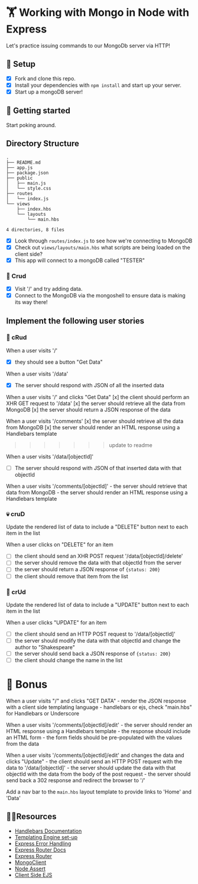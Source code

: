 # 🏋️ Working with Mongo in Node with Express

Let's practice issuing commands to our MongoDb server via HTTP!

## 👷 Setup

- [x] Fork and clone this repo. 
- [x] Install your dependencies with `npm install` and start up your server.
- [x] Start up a mongoDB server!

## 🔬 Getting started

Start poking around.

## Directory Structure
```
.
├── README.md
├── app.js
├── package.json
├── public
│   ├── main.js
│   └── style.css
├── routes
│   └── index.js
└── views
    ├── index.hbs
    └── layouts
        └── main.hbs

4 directories, 8 files

```

- [x] Look through `routes/index.js` to see how we're connecting to MongoDB
- [x] Check out `views/layouts/main.hbs` what scripts are being loaded on the client side?
- [x] This app will connect to a mongoDB called "TESTER"

### 🤰 Crud
- [x] Visit '/' and try adding data. 
- [x] Connect to the MongoDB via the mongoshell to ensure data is making its way there!

## Implement the following user stories

### 📖 cRud

When a user visits '/'

- [x] they should see a button "Get Data"

When a user visits '/data'

- [x] The server should respond with JSON of all the inserted data

When a user visits '/' and clicks "Get Data"
    [x] the client should perform an XHR GET request to '/data'
    [x] the server should retrieve all the data from MongoDB
    [x] the server should return a JSON response of the data

When a user visits '/comments'
    [x] the server should retrieve all the data from MongoDB
    [x] the server should render an HTML response using a Handlebars template
>>>>>>> update to readme

When a user visits '/data/[objectId]'

- [ ] The server should respond with JSON of that inserted data with that objectId

When a user visits '/comments/[objectId]'
    - the server should retrieve that data from MongoDB
    - the server should render an HTML response using a Handlebars template

### 💀 cruD

Update the rendered list of data to include a "DELETE" button next to each item in the list

When a user clicks on "DELETE" for an item

- [ ] the client should send an XHR POST request '/data/[objectId]/delete'
- [ ] the server should remove the data with that objectId from the server
- [ ] the server should return a JSON response of `{status: 200}`
- [ ] the client should remove that item from the list

### 💅 crUd

Update the rendered list of data to include a "UPDATE" button next to each item in the list

When a user clicks "UPDATE" for an item

- [ ] the client should send an HTTP POST request to '/data/[objectId]'
- [ ] the server should modify the data with that objectId and change the author to "Shakespeare"
- [ ] the server should send back a JSON response of `{status: 200}`
- [ ] the client should change the name in the list

# 🚀 Bonus

When a user visits "/" and clicks "GET DATA"
    - render the JSON response with a client side templating language - handlebars or ejs, check "main.hbs" for Handlebars or Underscore
    
When a user visits '/comments/[objectId]/edit'
    - the server should render an HTML response using a Handlebars template
    - the response should include an HTML form
    - the form fields should be pre-populated with the values from the data

When a user visits '/comments/[objectId]/edit' and changes the data and clicks "Update"
    - the client should send an HTTP POST request with the data to '/data/[objectId]'
    - the server should update the data with that objectId with the data from the body of the post request
    - the server should send back a 302 response and redirect the browser to '/'

Add a nav bar to the `main.hbs` layout template to provide links to 'Home' and 'Data'

## 🤷‍♀️Resources

- [Handlebars Documentation](http://handlebarsjs.com/)
- [Templating Engine set-up](https://webapplog.com/jade-handlebars-express/)
- [Express Error Handling](https://expressjs.com/en/guide/error-handling.html)
- [Express Router Docs](https://expressjs.com/en/4x/api.html#router)
- [Express Router](https://scotch.io/tutorials/learn-to-use-the-new-router-in-expressjs-4)
- [MongoClient](https://mongodb.github.io/node-mongodb-native/driver-articles/mongoclient.html)
- [Node Assert](https://nodejs.org/api/assert.html)
- [Client Side EJS](http://underscorejs.org/#template)
